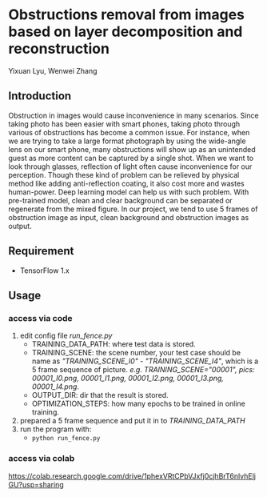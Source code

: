 # Obstructions removal from images based on layer decomposition and reconstruction

Yixuan Lyu, Wenwei Zhang

## Introduction

Obstruction in images would cause inconvenience in many scenarios. Since taking photo has been easier with smart phones, taking photo through various of obstructions has become a common issue. For instance, when we are trying to take a large format photograph by using the wide-angle lens on our smart phone, many obstructions will show up as an unintended guest as more content can be captured by a single shot. When we want to look through glasses, reflection of light often cause inconvenience for our perception. Though these kind of problem can be relieved by physical method like adding anti-reflection coating, it also cost more and wastes human-power. Deep learning model can help us with such problem. With pre-trained model, clean and clear background can be separated or regenerate from the mixed figure. In our project, we tend to use 5 frames of obstruction image as input, clean background and obstruction images as output.

## Requirement

- TensorFlow 1.x

## Usage

### access via code 
1. edit config file *run_fence.py*
   - TRAINING_DATA_PATH: where test data is stored.
   - TRAINING_SCENE: the scene number, your test case should be name as *"TRAINING_SCENE_I0"* - *"TRAINING_SCENE_I4"*, which is a 5 frame sequence of picture. *e.g. TRAINING_SCENE="00001", pics: 00001_I0.png, 00001_I1.png, 00001_I2.png, 00001_I3.png, 00001_I4.png*.
   - OUTPUT_DIR: dir that the result is stored.
   - OPTIMIZATION_STEPS: how many epochs to be trained in online training.  
2. prepared a 5 frame sequence and put it in to *TRAINING_DATA_PATH*
3. run the program with:
   - ``` python run_fence.py ```

### access via colab
https://colab.research.google.com/drive/1phexVRtCPbVJxfj0cjhBrT6nlvhEljGU?usp=sharing